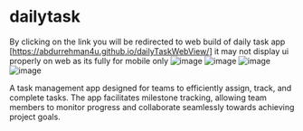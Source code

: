 # dailytask

By clicking on the link you will be redirected to web build of daily task app  [https://abdurrehman4u.github.io/dailyTaskWebView/]
it may not display ui properly on web as its fully for mobile only
![image](https://github.com/Abdurrehman4u/dailytask/assets/108186523/7e8700ef-bf98-4412-9e4d-6b6c6b9dda4a)
![image](https://github.com/Abdurrehman4u/dailytask/assets/108186523/873c4c00-a116-4e23-943e-9e45d05a075f)
![image](https://github.com/Abdurrehman4u/dailytask/assets/108186523/72b03594-36f5-475c-b1d4-abafae81d923)
![image](https://github.com/Abdurrehman4u/dailytask/assets/108186523/90ab116f-36f2-416d-97f1-b4fc0b6a0366)


A task management app designed for teams to efficiently assign, track, and complete tasks. The app facilitates milestone tracking, allowing team members to monitor progress and collaborate seamlessly towards achieving project goals.

